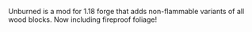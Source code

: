 Unburned is a mod for 1.18 forge that adds non-flammable variants of all wood blocks.
Now including fireproof foliage!
